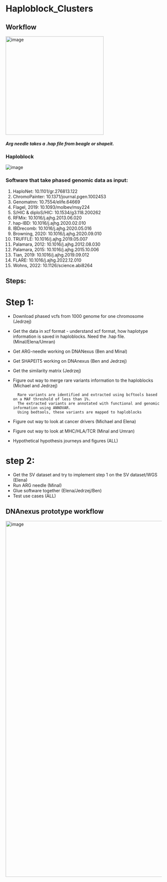 # Haploblock_Clusters

## Workflow

<img width="316" alt="image" src="https://github.com/user-attachments/assets/92e0c5fc-49ea-440a-a004-c9e34468fa12">

##### Arg needle takes a .hap file from beagle or shapeit.  

### Haploblock 

![image](https://github.com/user-attachments/assets/cc02f217-4e04-4904-90ab-a228b9f5edf2)


### Software that take phased genomic data as input: 

1. HaploNet: 10.1101/gr.276813.122
2. ChromoPainter: 10.1371/journal.pgen.1002453
3. Genomatnn: 10.7554/elife.64669
4. Flagel, 2019: 10.1093/molbev/msy224
5. S/HIC & diploS/HIC: 10.1534/g3.118.200262
6. RFMix: 10.1016/j.ajhg.2013.06.020
7. hap-IBD: 10.1016/j.ajhg.2020.02.010
8. IBDrecomb: 10.1016/j.ajhg.2020.05.016
9. Browning, 2020: 10.1016/j.ajhg.2020.09.010
10. TRUFFLE: 10.1016/j.ajhg.2019.05.007
11. Palamara, 2012: 10.1016/j.ajhg.2012.08.030
12. Palamara, 2015: 10.1016/j.ajhg.2015.10.006
13. Tian, 2019: 10.1016/j.ajhg.2019.09.012
14. FLARE: 10.1016/j.ajhg.2022.12.010
15. Wohns, 2022: 10.1126/science.abi8264

## Steps:

# Step 1:

- Download phased vcfs from 1000 genome for one chromosome (Jedrzej)
- Get the data in xcf format - understand xcf format, how haplotype information is saved in haploblocks.  Need the .hap file.  (Minal/Elena/Umran) 
- Get ARG-needle working on DNANexus (Ben and Minal)
- Get SHAPEIT5 working on DNAnexus (Ben and Jedrzej)
- Get the similarity matrix (Jedrzej)
- Figure out way to merge rare variants information to the haploblocks (Michael and Jedrzej)
  
        Rare variants are identified and extracted using bcftools based on a MAF threshold of less than 1%.
        The extracted variants are annotated with functional and genomic information using ANNOVAR.
        Using bedtools, these variants are mapped to haploblocks
  
- Figure out way to look at cancer drivers (Michael and Elena)
- Figure out way to look at MHC/HLA/TCR (Minal and Umran)
- Hypothetical hypothesis journeys and figures (ALL)

# step 2:

- Get the SV dataset and try to implement step 1 on the SV dataset/WGS (Elena)
- Run ARG needle (Minal)
- Glue software together (Elena/Jedrzej/Ben)
- Test use cases (ALL)


## DNAnexus prototype workflow

<img width="1143" alt="image" src="https://github.com/user-attachments/assets/b20014b7-da86-499b-92d1-b5a9837554d1">
